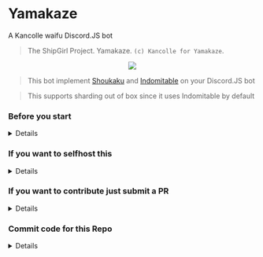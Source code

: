 # Yamakaze

A Kancolle waifu Discord.JS bot

> The ShipGirl Project. Yamakaze. `(c) Kancolle for Yamakaze`.

<p align="center">
  <img src="https://yksk.kancollewiki.net/w/images/4/48/Yamakaze_Kai_Ni_Full_Summer_2022.png">
</p>

> This bot implement [Shoukaku](https://github.com/Deivu/Shoukaku) and [Indomitable](https://github.com/Deivu/Indomitable) on your Discord.JS bot

> This supports sharding out of box since it uses Indomitable by default

### Before you start

<details>

> Make sure you have Node >=16.6.0 installed on your system as this uses Discord.JS v13

> Your own instance of [Lavalink](https://github.com/freyacodes/Lavalink/tree/dev), You can download the binaries at their [CI Server](https://ci.fredboat.com/viewType.html?buildTypeId=Lavalink_Build&branch_Lavalink=refs%2Fheads%2Fdev&tab=buildTypeStatusDiv)

> Some knowledge on filling the `config_templates` correctly

</details>

### If you want to selfhost this

<details>

> Clone, then Download this repo to a work directory of your choice.

> Fill in the `config_templates` then drag them beside the index.js in your working directory

> Do `npm i` in your working directory

> Do `npm run slash` to get the slash commands updated for your bot

> Then do `npm start` to start the bot
</details>

### If you want to contribute just submit a PR

<details>

> Made with ❤️ by @Sāya#0113
> Folks by [Rinme](https://github.com/rinme)
</details>

### Commit code for this Repo

<details>

> U/E         Update

> A           Add

> R           Remove

> RV          Revert

> C           Clean/Format

</details>

